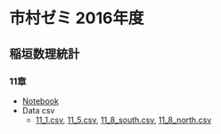 # 市村ゼミ 2016年度

## 稲垣数理統計

### 11章
* [Notebook]()
* Data csv
    * [11_1.csv](), [11_5.csv](), [11_8_south.csv](), [11_8_north.csv]()
    